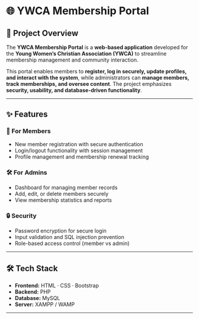 # 🌐 YWCA Membership Portal

## 📌 Project Overview
The **YWCA Membership Portal** is a **web-based application** developed for the **Young Women’s Christian Association (YWCA)** to streamline membership management and community interaction.  

This portal enables members to **register, log in securely, update profiles, and interact with the system**, while administrators can **manage members, track memberships, and oversee content**. The project emphasizes **security, usability, and database-driven functionality**.

---

## ✨ Features
### 👤 For Members
- New member registration with secure authentication  
- Login/logout functionality with session management  
- Profile management and membership renewal tracking  

### 🛠️ For Admins
- Dashboard for managing member records  
- Add, edit, or delete members securely  
- View membership statistics and reports  

### 🔒 Security
- Password encryption for secure login  
- Input validation and SQL injection prevention  
- Role-based access control (member vs admin)  

---

## 🛠️ Tech Stack
- **Frontend:** HTML · CSS · Bootstrap  
- **Backend:** PHP  
- **Database:** MySQL  
- **Server:** XAMPP / WAMP  

---

